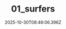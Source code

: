 ---
title: "01_surfers"
description: ""
image: "/uploads/photos/0004-01_surfers.webp"
display: "/uploads/photos/0004-01_surfers-display.webp"
thumbnail: "/uploads/photos/0004-01_surfers-thumb.webp"
width: 6000
height: 4000
featured: false
date: 2025-10-30T08:46:06.396Z
order: 0
---